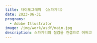 ```yaml
---
title: 타이포그래피 〈스파게티〉
date: 2023-06-31
programs:
  - Adobe Illustrator
image: /img/work/asdf/main.jpg
description: 스파게티의 질감을 컨셉으로 어쩌고
---
```


![]()
